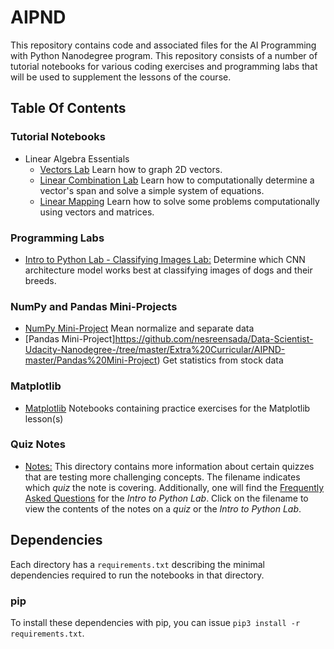 # AIPND
This repository contains code and associated files for the AI Programming with Python Nanodegree program. This repository consists of a number of tutorial notebooks for various coding exercises and programming labs that will be used to supplement the lessons of the course.

## Table Of Contents

### Tutorial Notebooks
* Linear Algebra Essentials
    * [Vectors Lab](https://github.com/nesreensada/Data-Scientist-Udacity-Nanodegree-/tree/master/Extra%20Curricular/AIPND-master/linearalgebra-vectors_lab "Vectors Lab") Learn how to graph 2D vectors.
    * [Linear Combination Lab](https://github.com/nesreensada/Data-Scientist-Udacity-Nanodegree-/tree/master/Extra%20Curricular/AIPND-master/linearalgebra-linear_combination "Linear Combination Lab") Learn how to computationally determine a vector's span and solve a simple system of equations.
    * [Linear Mapping](https://github.com/nesreensada/Data-Scientist-Udacity-Nanodegree-/tree/master/Extra%20Curricular/AIPND-master/linearalgebra-linear_mapping "Linear Mapping Labs") Learn how to solve some problems computationally using vectors and matrices.
### Programming Labs
* [Intro to Python Lab - Classifying Images Lab:](https://github.com/udacity/AIPND/tree/master/intropylab-classifying-images "Classifying Images Lab") Determine which CNN architecture model works best at classifying images of dogs and their breeds.

### NumPy and Pandas Mini-Projects
* [NumPy Mini-Project](https://github.com/nesreensada/Data-Scientist-Udacity-Nanodegree-/tree/master/Extra%20Curricular/AIPND-master/NumPy%20Mini-Project) Mean normalize and separate data
* [Pandas Mini-Project]https://github.com/nesreensada/Data-Scientist-Udacity-Nanodegree-/tree/master/Extra%20Curricular/AIPND-master/Pandas%20Mini-Project) Get statistics from stock data

### Matplotlib
* [Matplotlib](https://github.com/nesreensada/Data-Scientist-Udacity-Nanodegree-/tree/master/Extra%20Curricular/AIPND-master/Matplotlib) Notebooks containing practice exercises for the Matplotlib lesson(s)

### Quiz Notes
* [Notes:](https://github.com/udacity/AIPND/tree/master/notes "Notes") This directory contains more information about certain quizzes that are testing more challenging concepts. The filename indicates which _quiz_ the note is covering. Additionally, one will find the [Frequently Asked Questions](https://github.com/udacity/AIPND/blob/master/notes/lab_intro-to-python-lab.md) for the _Intro to Python Lab_. Click on the filename to view the contents of the notes on a _quiz_ or the _Intro to Python Lab_.

## Dependencies

Each directory has a `requirements.txt` describing the minimal dependencies required to run the notebooks in that directory.

### pip

To install these dependencies with pip, you can issue `pip3 install -r requirements.txt`.

